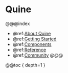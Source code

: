 # Quine

@@@index
* @ref:[About Quine](about/index.md)
* @ref:[Getting Started](getting_started/index.md)
* @ref:[Components](components/index.md)
* @ref:[Reference](reference/index.md)
* @ref:[Community](community/index.md)
@@@

@@toc { depth=1 }
